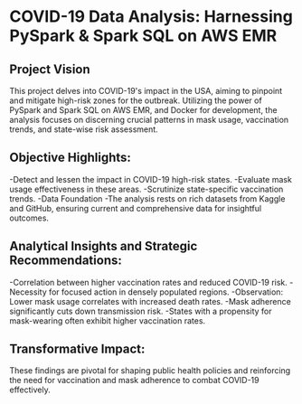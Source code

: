 
# COVID-19 Data Analysis: Harnessing PySpark & Spark SQL on AWS EMR
## Project Vision
This project delves into COVID-19's impact in the USA, aiming to pinpoint and mitigate high-risk zones for the outbreak. Utilizing the power of PySpark and Spark SQL on AWS EMR, and Docker for development, the analysis focuses on discerning crucial patterns in mask usage, vaccination trends, and state-wise risk assessment.

## Objective Highlights:
-Detect and lessen the impact in COVID-19 high-risk states.
-Evaluate mask usage effectiveness in these areas.
-Scrutinize state-specific vaccination trends.
-Data Foundation
-The analysis rests on rich datasets from Kaggle and GitHub, ensuring current and comprehensive data for insightful outcomes.

## Analytical Insights and Strategic Recommendations:
-Correlation between higher vaccination rates and reduced COVID-19 risk.
-Necessity for focused action in densely populated regions.
-Observation: Lower mask usage correlates with increased death rates.
-Mask adherence significantly cuts down transmission risk.
-States with a propensity for mask-wearing often exhibit higher vaccination rates.
## Transformative Impact:
These findings are pivotal for shaping public health policies and reinforcing the need for vaccination and mask adherence to combat COVID-19 effectively.
